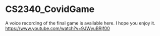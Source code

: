 # CS2340_CovidGame 





A voice recording of the final game is available here. I hope you enjoy it. 
https://www.youtube.com/watch?v=9JWyuBRjf00 
